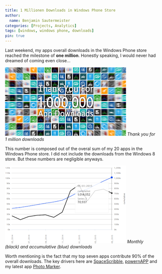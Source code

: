 ```yaml
---
title: 1 Millionen Downloads in Windows Phone Store
author:
  name: Benjamin Sautermeister
categories: [Projects, Analytics]
tags: [windows, windows phone, downloads]
pin: true
---
```


Last weekend, my apps overall downloads in the Windows Phone store reached the milestone of **one million**.
Honestly speaking, I would never had dreamed of coming even close…

![1 Million Downloads](/assets/img/posts/2015/one-mio-downloads.png)
_Thank you for 1 million downloads_

This number is composed out of the overal sum of my 20 apps in the Windows Phone store.
I did not include the downloads from the Windows 8 store. But these numbers are negligible anyways.

![Download Stats](/assets/img/posts/2015/one-mio-download-stats.png)
_Monthly (black) and accumulative (blue) downloads_

Worth mentioning is the fact that my top seven apps contribute 90% of the overall downloads.
The key drivers here are [SpaceScribble](http://windowsphone.com/s?appId=71fc4a5b-de12-4b28-88ec-8ac573ce9708),
[powernAPP](http://www.windowsphone.com/s?appid=92740dff-b2e1-4813-b08b-c6429df03356)
and my latest app [Photo Marker](http://www.windowsphone.com/s?appid=e3c2905b-f01f-4b3e-a7eb-0f7bcd89cad9).